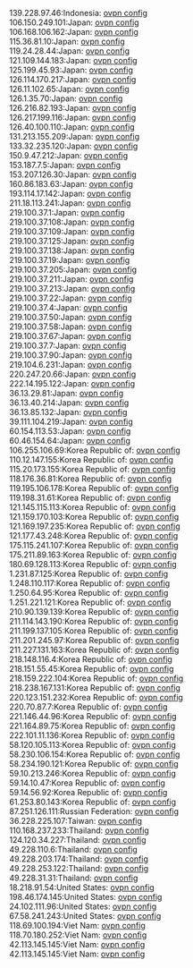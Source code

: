 139.228.97.46:Indonesia: [ovpn config](vpn/139_228_97_46.ovpn)  
106.150.249.101:Japan: [ovpn config](vpn/106_150_249_101.ovpn)  
106.168.106.162:Japan: [ovpn config](vpn/106_168_106_162.ovpn)  
115.36.81.10:Japan: [ovpn config](vpn/115_36_81_10.ovpn)  
119.24.28.44:Japan: [ovpn config](vpn/119_24_28_44.ovpn)  
121.109.144.183:Japan: [ovpn config](vpn/121_109_144_183.ovpn)  
125.199.45.93:Japan: [ovpn config](vpn/125_199_45_93.ovpn)  
126.114.170.217:Japan: [ovpn config](vpn/126_114_170_217.ovpn)  
126.11.102.65:Japan: [ovpn config](vpn/126_11_102_65.ovpn)  
126.1.35.70:Japan: [ovpn config](vpn/126_1_35_70.ovpn)  
126.216.82.193:Japan: [ovpn config](vpn/126_216_82_193.ovpn)  
126.217.199.116:Japan: [ovpn config](vpn/126_217_199_116.ovpn)  
126.40.100.110:Japan: [ovpn config](vpn/126_40_100_110.ovpn)  
131.213.155.209:Japan: [ovpn config](vpn/131_213_155_209.ovpn)  
133.32.235.120:Japan: [ovpn config](vpn/133_32_235_120.ovpn)  
150.9.47.212:Japan: [ovpn config](vpn/150_9_47_212.ovpn)  
153.187.7.5:Japan: [ovpn config](vpn/153_187_7_5.ovpn)  
153.207.126.30:Japan: [ovpn config](vpn/153_207_126_30.ovpn)  
160.86.183.63:Japan: [ovpn config](vpn/160_86_183_63.ovpn)  
193.114.17.142:Japan: [ovpn config](vpn/193_114_17_142.ovpn)  
211.18.113.241:Japan: [ovpn config](vpn/211_18_113_241.ovpn)  
219.100.37.1:Japan: [ovpn config](vpn/219_100_37_1.ovpn)  
219.100.37.108:Japan: [ovpn config](vpn/219_100_37_108.ovpn)  
219.100.37.109:Japan: [ovpn config](vpn/219_100_37_109.ovpn)  
219.100.37.125:Japan: [ovpn config](vpn/219_100_37_125.ovpn)  
219.100.37.138:Japan: [ovpn config](vpn/219_100_37_138.ovpn)  
219.100.37.19:Japan: [ovpn config](vpn/219_100_37_19.ovpn)  
219.100.37.205:Japan: [ovpn config](vpn/219_100_37_205.ovpn)  
219.100.37.211:Japan: [ovpn config](vpn/219_100_37_211.ovpn)  
219.100.37.213:Japan: [ovpn config](vpn/219_100_37_213.ovpn)  
219.100.37.22:Japan: [ovpn config](vpn/219_100_37_22.ovpn)  
219.100.37.4:Japan: [ovpn config](vpn/219_100_37_4.ovpn)  
219.100.37.50:Japan: [ovpn config](vpn/219_100_37_50.ovpn)  
219.100.37.58:Japan: [ovpn config](vpn/219_100_37_58.ovpn)  
219.100.37.67:Japan: [ovpn config](vpn/219_100_37_67.ovpn)  
219.100.37.7:Japan: [ovpn config](vpn/219_100_37_7.ovpn)  
219.100.37.90:Japan: [ovpn config](vpn/219_100_37_90.ovpn)  
219.104.6.231:Japan: [ovpn config](vpn/219_104_6_231.ovpn)  
220.247.20.66:Japan: [ovpn config](vpn/220_247_20_66.ovpn)  
222.14.195.122:Japan: [ovpn config](vpn/222_14_195_122.ovpn)  
36.13.29.81:Japan: [ovpn config](vpn/36_13_29_81.ovpn)  
36.13.40.214:Japan: [ovpn config](vpn/36_13_40_214.ovpn)  
36.13.85.132:Japan: [ovpn config](vpn/36_13_85_132.ovpn)  
39.111.104.219:Japan: [ovpn config](vpn/39_111_104_219.ovpn)  
60.154.113.53:Japan: [ovpn config](vpn/60_154_113_53.ovpn)  
60.46.154.64:Japan: [ovpn config](vpn/60_46_154_64.ovpn)  
106.255.106.69:Korea Republic of: [ovpn config](vpn/106_255_106_69.ovpn)  
110.12.147.155:Korea Republic of: [ovpn config](vpn/110_12_147_155.ovpn)  
115.20.173.155:Korea Republic of: [ovpn config](vpn/115_20_173_155.ovpn)  
118.176.36.81:Korea Republic of: [ovpn config](vpn/118_176_36_81.ovpn)  
119.195.106.178:Korea Republic of: [ovpn config](vpn/119_195_106_178.ovpn)  
119.198.31.61:Korea Republic of: [ovpn config](vpn/119_198_31_61.ovpn)  
121.145.115.113:Korea Republic of: [ovpn config](vpn/121_145_115_113.ovpn)  
121.159.170.103:Korea Republic of: [ovpn config](vpn/121_159_170_103.ovpn)  
121.169.197.235:Korea Republic of: [ovpn config](vpn/121_169_197_235.ovpn)  
121.177.43.248:Korea Republic of: [ovpn config](vpn/121_177_43_248.ovpn)  
175.115.241.107:Korea Republic of: [ovpn config](vpn/175_115_241_107.ovpn)  
175.211.89.163:Korea Republic of: [ovpn config](vpn/175_211_89_163.ovpn)  
180.69.128.113:Korea Republic of: [ovpn config](vpn/180_69_128_113.ovpn)  
1.231.87.125:Korea Republic of: [ovpn config](vpn/1_231_87_125.ovpn)  
1.248.110.117:Korea Republic of: [ovpn config](vpn/1_248_110_117.ovpn)  
1.250.64.95:Korea Republic of: [ovpn config](vpn/1_250_64_95.ovpn)  
1.251.221.121:Korea Republic of: [ovpn config](vpn/1_251_221_121.ovpn)  
210.90.139.139:Korea Republic of: [ovpn config](vpn/210_90_139_139.ovpn)  
211.114.143.190:Korea Republic of: [ovpn config](vpn/211_114_143_190.ovpn)  
211.199.137.105:Korea Republic of: [ovpn config](vpn/211_199_137_105.ovpn)  
211.201.245.97:Korea Republic of: [ovpn config](vpn/211_201_245_97.ovpn)  
211.227.131.163:Korea Republic of: [ovpn config](vpn/211_227_131_163.ovpn)  
218.148.116.4:Korea Republic of: [ovpn config](vpn/218_148_116_4.ovpn)  
218.151.55.45:Korea Republic of: [ovpn config](vpn/218_151_55_45.ovpn)  
218.159.222.104:Korea Republic of: [ovpn config](vpn/218_159_222_104.ovpn)  
218.238.167.131:Korea Republic of: [ovpn config](vpn/218_238_167_131.ovpn)  
220.123.151.232:Korea Republic of: [ovpn config](vpn/220_123_151_232.ovpn)  
220.70.87.7:Korea Republic of: [ovpn config](vpn/220_70_87_7.ovpn)  
221.146.44.96:Korea Republic of: [ovpn config](vpn/221_146_44_96.ovpn)  
221.164.89.75:Korea Republic of: [ovpn config](vpn/221_164_89_75.ovpn)  
222.101.11.136:Korea Republic of: [ovpn config](vpn/222_101_11_136.ovpn)  
58.120.105.113:Korea Republic of: [ovpn config](vpn/58_120_105_113.ovpn)  
58.230.106.154:Korea Republic of: [ovpn config](vpn/58_230_106_154.ovpn)  
58.234.190.121:Korea Republic of: [ovpn config](vpn/58_234_190_121.ovpn)  
59.10.213.246:Korea Republic of: [ovpn config](vpn/59_10_213_246.ovpn)  
59.14.10.47:Korea Republic of: [ovpn config](vpn/59_14_10_47.ovpn)  
59.14.56.92:Korea Republic of: [ovpn config](vpn/59_14_56_92.ovpn)  
61.253.80.143:Korea Republic of: [ovpn config](vpn/61_253_80_143.ovpn)  
87.251.126.111:Russian Federation: [ovpn config](vpn/87_251_126_111.ovpn)  
36.228.225.107:Taiwan: [ovpn config](vpn/36_228_225_107.ovpn)  
110.168.237.233:Thailand: [ovpn config](vpn/110_168_237_233.ovpn)  
124.120.34.227:Thailand: [ovpn config](vpn/124_120_34_227.ovpn)  
49.228.110.6:Thailand: [ovpn config](vpn/49_228_110_6.ovpn)  
49.228.203.174:Thailand: [ovpn config](vpn/49_228_203_174.ovpn)  
49.228.253.122:Thailand: [ovpn config](vpn/49_228_253_122.ovpn)  
49.228.31.31:Thailand: [ovpn config](vpn/49_228_31_31.ovpn)  
18.218.91.54:United States: [ovpn config](vpn/18_218_91_54.ovpn)  
198.46.174.145:United States: [ovpn config](vpn/198_46_174_145.ovpn)  
24.102.111.96:United States: [ovpn config](vpn/24_102_111_96.ovpn)  
67.58.241.243:United States: [ovpn config](vpn/67_58_241_243.ovpn)  
118.69.100.194:Viet Nam: [ovpn config](vpn/118_69_100_194.ovpn)  
118.70.180.252:Viet Nam: [ovpn config](vpn/118_70_180_252.ovpn)  
42.113.145.145:Viet Nam: [ovpn config](vpn/42_113_145_145.ovpn)  
42.113.145.145:Viet Nam: [ovpn config](vpn/42_113_145_145.ovpn)  
